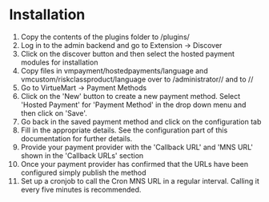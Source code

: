 # Installation

 1. Copy the contents of the plugins folder to <root virtuemart directory>/plugins/
 2. Log in to the admin backend and go to Extension -> Discover
 3. Click on the discover button and then select the hosted payment modules for installation
 4. Copy files in vmpayment/hostedpayments/language and vmcustom/riskclassproduct/language over to <root virtuemart directory>/administrator/<lanaguge>/ and to <root virtuemart directory>/<lanaguge>/
 5. Go to VirtueMart -> Payment Methods
 6. Click on the 'New' button to create a new payment method. Select 'Hosted Payment' for 'Payment Method' in the drop down menu and then click on 'Save'.
 7. Go back in the saved payment method and click on the configuration tab
 8. Fill in the appropriate details. See the configuration part of this documentation for further details.
 9. Provide your payment provider with the 'Callback URL' and 'MNS URL' shown in the 'Callback URLs' section
 10. Once your payment provider has confirmed that the URLs have been configured simply publish the method
 11. Set up a cronjob to call the Cron MNS URL in a regular interval. Calling it every five minutes is recommended.
 